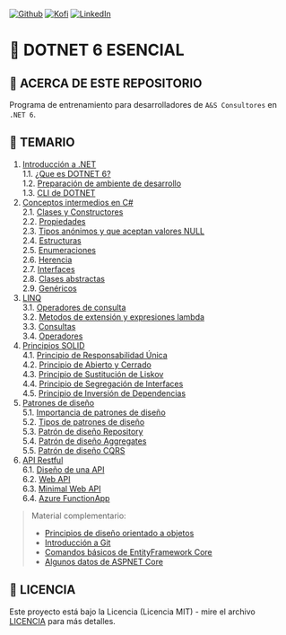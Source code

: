 [![Github][github-shield]][github-url]
[![Kofi][kofi-shield]][kofi-url]
[![LinkedIn][linkedin-shield]][linkedin-url]

# 🦄 DOTNET 6 ESENCIAL

## 📌 ACERCA DE ESTE REPOSITORIO

Programa de entrenamiento para desarrolladores de `A&S Consultores` en `.NET 6`.

## 📖 TEMARIO

1. [Introducción a .NET](/01_Introduccion/)  
  1.1. [¿Que es DOTNET 6?](/01_Introduccion/net6.md)  
  1.2. [Preparación de ambiente de desarrollo](/01_Introduccion/preparacion_ambiente_net6.md)  
  1.3. [CLI de DOTNET](/01_Introduccion/cli-net6.md)
2. [Conceptos intermedios en C#](/02_POO/)  
  2.1. [Clases y Constructores](/docs/poo/clases_y_constructores.md)  
  2.2. [Propiedades](/docs/poo/propiedades.md)  
  2.3. [Tipos anónimos y que aceptan valores NULL](/docs/poo/tipos_anonimos.md)  
  2.4. [Estructuras](/docs/poo/estructuras.md)  
  2.5. [Enumeraciones](/docs/poo/enumeraciones.md)  
  2.6. [Herencia](/docs/poo/herencia.md)  
  2.7. [Interfaces](/docs/poo/interfaces.md)  
  2.8. [Clases abstractas](/docs/poo/clases_abstractas.md)  
  2.9. [Genéricos](/docs/poo/genericos.md)
3. [LINQ](/03_LINQ/)  
  3.1. [Operadores de consulta](/docs/linq/operadores_consulta.md)  
  3.2. [Metodos de extensión y expresiones lambda](/03_LINQ/aysconsultores.dotnet_linq/)  
  3.3. [Consultas](/03_LINQ/aysconsultores.dotnet_linq/)  
  3.4. [Operadores](/03_LINQ/aysconsultores.dotnet_linq/)
4. [Principios SOLID](/04_SOLID/)  
  4.1. [Principio de Responsabilidad Única](/docs/solid/srp.md)  
  4.2. [Principio de Abierto y Cerrado](/docs/solid/ocp.md)  
  4.3. [Principio de Sustitución de Liskov](/docs/solid/lsp.md)  
  4.4. [Principio de Segregación de Interfaces](/docs/solid/isp.md)  
  4.5. [Principio de Inversión de Dependencias](/docs/solid/dip.md)
5. [Patrones de diseño](/05_PDD/)  
  5.1. [Importancia de patrones de diseño](/docs/pdd/importancia.md)  
  5.2. [Tipos de patrones de diseño](/docs/pdd/tipos.md)  
  5.3. [Patrón de diseño Repository](/05_PDD/aysconsultores.dotnet_pdd_repository/)  
  5.4. [Patrón de diseño Aggregates](/05_PDD/aysconsultores.dotnet_pdd_aggregates/)  
  5.5. [Patrón de diseño CQRS](/05_PDD/aysconsultores.dotnet_pdd_cqrs/)
6. [API Restful](/06_API/)  
  6.1. [Diseño de una API](/docs/api/diseno_api.md)  
  6.2. [Web API](/06_API/aysconsultores.dotnet_web_api/)  
  6.3. [Minimal Web API](/06_API/aysconsultores.dotnet_web_api_minimal/)  
  6.4. [Azure FunctionApp](/06_API/aysconsultores.dotnet_azure_function/)

> Material complementario:  
> - [Principios de diseño orientado a objetos](/docs/principios-diseno-orientado-objetos.md)
> - [Introducción a Git](/docs/git.md)
> - [Comandos básicos de EntityFramework Core](/docs/efcore.md)
> - [Algunos datos de ASPNET Core](/docs/api/aspnet_core_api.md)

## 📄 LICENCIA

Este proyecto está bajo la Licencia (Licencia MIT) - mire el archivo [LICENCIA](LICENSE) para más detalles.

<!--- reference style links --->
[github-shield]: https://img.shields.io/badge/-@fernandocalmet-%23181717?style=flat-square&logo=github
[github-url]: https://github.com/fernandocalmet
[kofi-shield]: https://img.shields.io/badge/-@fernandocalmet-%231DA1F2?style=flat-square&logo=kofi&logoColor=ff5f5f
[kofi-url]: https://ko-fi.com/fernandocalmet
[linkedin-shield]: https://img.shields.io/badge/-fernandocalmet-blue?style=flat-square&logo=Linkedin&logoColor=white&link=https://www.linkedin.com/in/fernandocalmet
[linkedin-url]: https://www.linkedin.com/in/fernandocalmet